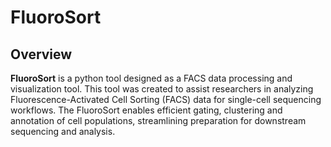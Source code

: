 # FluoroSort
## Overview
**FluoroSort** is a python tool designed as a FACS data processing and visualization tool. This tool was created to assist researchers in analyzing Fluorescence-Activated Cell Sorting (FACS) data for single-cell sequencing workflows. The FluoroSort enables efficient gating, clustering and annotation of cell populations, streamlining preparation for downstream sequencing and analysis.
